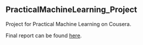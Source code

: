 ## PracticalMachineLearning_Project

Project for Practical Machine Learning on Cousera.

Final report can be found [here](http://yizhi-fang.github.io/PracticalMachineLearning_Project/).
